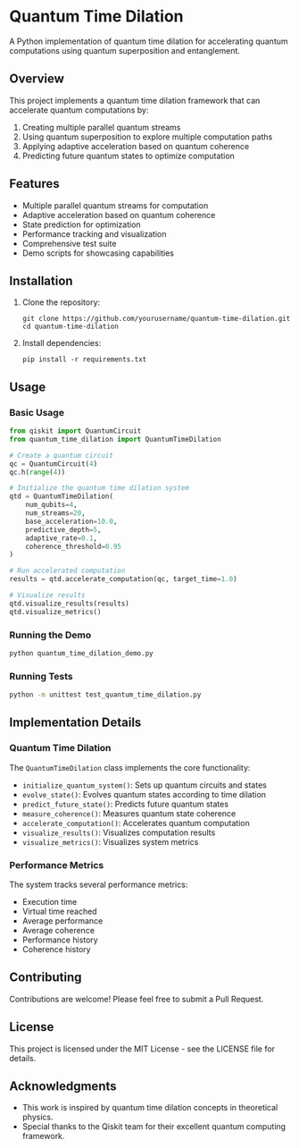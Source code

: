 # Quantum Time Dilation

A Python implementation of quantum time dilation for accelerating quantum computations using quantum superposition and entanglement.

## Overview

This project implements a quantum time dilation framework that can accelerate quantum computations by:

1. Creating multiple parallel quantum streams
2. Using quantum superposition to explore multiple computation paths
3. Applying adaptive acceleration based on quantum coherence
4. Predicting future quantum states to optimize computation

## Features

- Multiple parallel quantum streams for computation
- Adaptive acceleration based on quantum coherence
- State prediction for optimization
- Performance tracking and visualization
- Comprehensive test suite
- Demo scripts for showcasing capabilities

## Installation

1. Clone the repository:

   ```
   git clone https://github.com/yourusername/quantum-time-dilation.git
   cd quantum-time-dilation
   ```

2. Install dependencies:

   ```
   pip install -r requirements.txt
   ```

## Usage

### Basic Usage

```python
from qiskit import QuantumCircuit
from quantum_time_dilation import QuantumTimeDilation

# Create a quantum circuit
qc = QuantumCircuit(4)
qc.h(range(4))

# Initialize the quantum time dilation system
qtd = QuantumTimeDilation(
    num_qubits=4,
    num_streams=20,
    base_acceleration=10.0,
    predictive_depth=5,
    adaptive_rate=0.1,
    coherence_threshold=0.95
)

# Run accelerated computation
results = qtd.accelerate_computation(qc, target_time=1.0)

# Visualize results
qtd.visualize_results(results)
qtd.visualize_metrics()
```

### Running the Demo

```bash
python quantum_time_dilation_demo.py
```

### Running Tests

```bash
python -m unittest test_quantum_time_dilation.py
```

## Implementation Details

### Quantum Time Dilation

The `QuantumTimeDilation` class implements the core functionality:

- `initialize_quantum_system()`: Sets up quantum circuits and states
- `evolve_state()`: Evolves quantum states according to time dilation
- `predict_future_state()`: Predicts future quantum states
- `measure_coherence()`: Measures quantum state coherence
- `accelerate_computation()`: Accelerates quantum computation
- `visualize_results()`: Visualizes computation results
- `visualize_metrics()`: Visualizes system metrics

### Performance Metrics

The system tracks several performance metrics:

- Execution time
- Virtual time reached
- Average performance
- Average coherence
- Performance history
- Coherence history

## Contributing

Contributions are welcome! Please feel free to submit a Pull Request.

## License

This project is licensed under the MIT License - see the LICENSE file for details.

## Acknowledgments

- This work is inspired by quantum time dilation concepts in theoretical physics.
- Special thanks to the Qiskit team for their excellent quantum computing framework.
